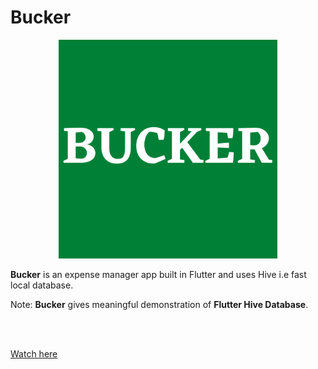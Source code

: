 # Bucker

<p align="center">
    <img width="350" height="350" src="https://github.com/gupta29470/bucker_expense_manager/blob/master/assets/images/BUCKER.png">
</p>

**Bucker** is an expense manager app built in Flutter and uses Hive i.e fast local database.

Note: **Bucker** gives meaningful demonstration of **Flutter Hive Database**.

</br></br>

[Watch here](https://youtu.be/Bb_0Woz7NeE)
